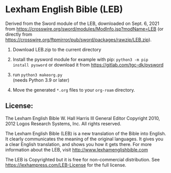 # Lexham English Bible (LEB)

Derived from the Sword module of the LEB, downloaded on Sept. 6, 2021 from
https://crosswire.org/sword/modules/ModInfo.jsp?modName=LEB (or directly from https://crosswire.org/ftpmirror/pub/sword/packages/rawzip/LEB.zip).

1. Download LEB.zip to the current directory

2. Install the pysword module for example with pip:
`python3 -m pip install pysword`
or download it from https://gitlab.com/tgc-dk/pysword

3. run `python3 makeorg.py`\
(needs Python 3.9 or later)

4. Move the generated `*.org` files to your `org-roam` directory.

## License:

The Lexham English Bible
W. Hall Harris III
General Editor
Copyright 2010, 2012 Logos Research Systems, Inc.
All rights reserved.

The Lexham English Bible (LEB) is a new translation of the Bible into English. It clearly communicates the meaning of the original languages. It gives you a clear English translation, and shows you how it gets there.
For more information about the LEB, visit http://www.lexhamenglishbible.com

The LEB is Copyrighted but it is free for non-commercial distribution.
See https://lexhampress.com/LEB-License for the full license.
